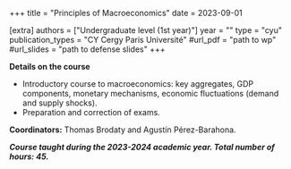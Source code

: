 +++
title = "Principles of Macroeconomics"
date = 2023-09-01

[extra]
authors = ["Undergraduate level (1st year)"]
year = ""
type = "cyu"
publication_types = "CY Cergy Paris Université"
#url_pdf = "path to wp"
#url_slides = "path to defense slides"
+++

**Details on the course**         
- Introductory course to macroeconomics: key aggregates, GDP components, monetary mechanisms, economic fluctuations (demand and supply shocks). 
- Preparation and correction of exams.

**Coordinators:** Thomas Brodaty and Agustín Pérez-Barahona. 

***Course taught during the 2023-2024 academic year. Total number of hours: 45.***